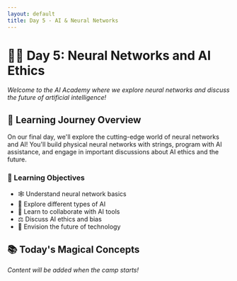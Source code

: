 ```yaml
---
layout: default
title: Day 5 - AI & Neural Networks
---
```


# 🧙‍♀️ Day 5: Neural Networks and AI Ethics

*Welcome to the AI Academy where we explore neural networks and discuss the future of artificial intelligence!*

## 🔮 Learning Journey Overview

On our final day, we'll explore the cutting-edge world of neural networks and AI! You'll build physical neural networks with strings, program with AI assistance, and engage in important discussions about AI ethics and the future.

### 🎯 Learning Objectives
- 🕸️ Understand neural network basics
- 🤖 Explore different types of AI
- 💬 Learn to collaborate with AI tools
- ⚖️ Discuss AI ethics and bias
- 🔮 Envision the future of technology

## 📚 Today's Magical Concepts

*Content will be added when the camp starts!*
